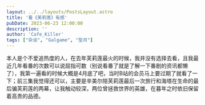 ```yaml
---
layout: ../../layouts/PostsLayout.astro
title: '看《芙莉莲》有感'
pubDate: 2023-06-23 12:00:00
description: ''
author: 'Cafe_Killer'
tags: ["杂谈", "Galgame", "型月"]
---
```


本人是个不爱追热度的人，在去年芙莉莲最火的时候，我并没有选择去看，且我最近几年看番的次数可以说屈指可数（别说看番了就是了解一下番剧的资讯都懒了），我第一遍看的时候大概是4月底了吧，当时B站的会员马上要过期了就看了一下；前三集我觉得还可以，主要是辛美尔陪芙莉莲最后一次旅行和海塔在生命的最后骗芙莉莲的两幕，让我触动较深，两位曾拯救世界的英雄，在暮年之时依旧保留着高贵的品德。

